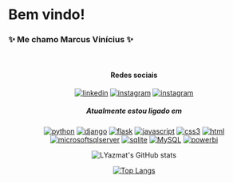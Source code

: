 <div align="left">

# Bem vindo!
</div>

### ✨ Me chamo Marcus Vinícius ✨
<br>

<div align="center">

#### Redes sociais

[![linkedin](https://img.shields.io/badge/Linkedin-FFFFFF?style=flat&logo=linkedin&logoColor=blue)](https://www.linkedin.com/in/marcus-vinicius-de-miranda)
[![instagram](https://img.shields.io/badge/Instagram-FFFFFF?style=flat&logo=instagram&logoColor=orange)](https://www.instagram.com/marcusmiran/)
[![instagram](https://img.shields.io/badge/Twitch-FFFFFF?style=flat&logo=twitch&logoColor=purple)](https://www.twitch.tv/lyazmat)

</div>

<div align="center">

##### Atualmente estou ligado em

[![python](https://img.shields.io/badge/Python-FFFFFF?style=flat&logo=python)](#)
[![django](https://img.shields.io/badge/Django-FFFFFF?style=flat&logo=django&logoColor=green)](#)
[![flask](https://img.shields.io/badge/Flask-FFFFFF?style=flat&logo=django&logoColor=black)](#)
[![javascript](https://img.shields.io/badge/Javascript-FFFFFF?style=flat&logo=javascript)](#)
[![css3](https://img.shields.io/badge/CSS3-FFFFFF?style=flat&logo=css3&logoColor=yellow)](#)
[![html](https://img.shields.io/badge/HTML5-FFFFFF?style=flat&logo=html5&logoColor=yellow)](#)
[![microsoftsqlserver](https://img.shields.io/badge/SQL%20Server-FFFFFF?style=flat&logo=microsoftsqlserver&logoColor=red)](#)
[![sqlite](https://img.shields.io/badge/SQLite-FFFFFF?style=flat&logo=sqlite&logoColor=blue)](#)
[![MySQL](https://img.shields.io/badge/MySQL-FFFFFF?style=flat&logo=mysql&logoColor=black)](#)
[![powerbi](https://img.shields.io/badge/Power%20BI-FFFFFF?style=flat&logo=powerbi&logoColor=yellow)](#)

</div>

<div align="center">

![LYazmat's GitHub stats](https://github-readme-stats.vercel.app/api?username=LYazmat&show_icons=true&theme=codeSTACKr)

</div>

<div align="center">

[![Top Langs](https://github-readme-stats.vercel.app/api/top-langs/?username=LYazmat&layout=compact)](https://github.com/anuraghazra/github-readme-stats)

</div>